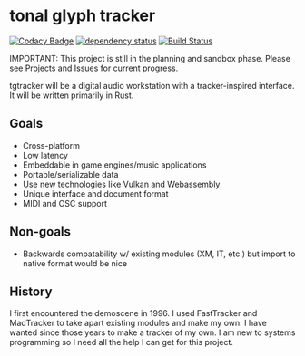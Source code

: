 # tonal glyph tracker

[![Codacy Badge](https://api.codacy.com/project/badge/Grade/2b4d117015214886905691720955eb85)](https://app.codacy.com/app/scalarwaves/tgtracker?utm_source=github.com&utm_medium=referral&utm_content=tonal-glyph/tgtracker&utm_campaign=Badge_Grade_Dashboard)
[![dependency status](https://deps.rs/repo/github/tonal-glyph/tgtracker/status.svg)](https://deps.rs/repo/github/tonal-glyph/tgtracker)
[![Build Status](https://travis-ci.org/tonal-glyph/tgtracker.svg?branch=master)](https://travis-ci.org/tonal-glyph/tgtracker)

IMPORTANT: This project is still in the planning and sandbox phase. Please see Projects and Issues for current progress.

tgtracker will be a digital audio workstation with a tracker-inspired interface. It will be written primarily in Rust.

## Goals

- Cross-platform
- Low latency
- Embeddable in game engines/music applications
- Portable/serializable data
- Use new technologies like Vulkan and Webassembly
- Unique interface and document format
- MIDI and OSC support

## Non-goals

- Backwards compatability w/ existing modules (XM, IT, etc.) but import to native format would be nice

## History

I first encountered the demoscene in 1996. I used FastTracker and MadTracker to take apart existing modules and make my own. I have wanted since those years to make a tracker of my own. I am new to systems programming so I need all the help I can get for this project.

